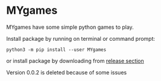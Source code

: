 # MYgames
MYgames have some simple python games to play.

Install package by running on terminal or command prompt:

    python3 -m pip install --user MYgames
    
 or install package by downloading from [release section](https://github.com/MandiYang/MYgames/releases)
 
 Version 0.0.2 is deleted because of some issues
